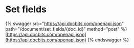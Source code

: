 # Set fields

{% swagger src="https://api.docbits.com/openapi.json" path="/document/set_fields/{doc_id}" method="post" %}
[https://api.docbits.com/openapi.json](https://api.docbits.com/openapi.json)
{% endswagger %}
